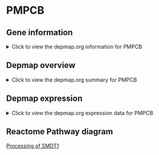 <h1>PMPCB</h1>

<h2>Gene information</h2>
<details>
  <summary>Click to view the depmap.org information for PMPCB</summary>
  <iframe src="https://depmap.org/portal/gene/PMPCB?tab=about" style="border:none;width:100%;height:800px"></iframe>
</details>

<h2>Depmap overview</h2>
<details>
  <summary>Click to view the depmap.org summary for PMPCB</summary>
  <iframe src="https://depmap.org/portal/gene/PMPCB?tab=overview" style="border:none;width:100%;height:800px"></iframe>
</details>

<h2>Depmap expression</h2>
<details>
  <summary>Click to view the depmap.org expression data for PMPCB</summary>
  <iframe src="https://depmap.org/portal/gene/PMPCB?tab=characterization" style="border:none;width:100%;height:800px"></iframe>
</details>



<h2>Reactome Pathway diagram</h2>
<a href="https://reactome.org/PathwayBrowser/#/R-HSA-8949664">Processing of SMDT1</a>



